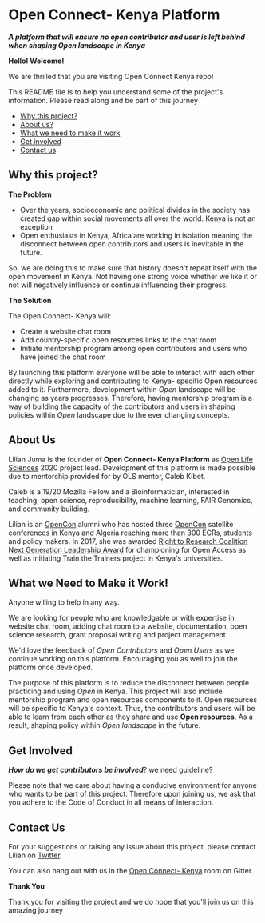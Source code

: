 # Open Connect- Kenya Platform

***A platform that will ensure no open contributor and user is left behind when shaping Open landscape in Kenya***

**Hello! Welcome!**

We are thrilled that you are visiting Open Connect Kenya repo!

This README file is to help you understand some of the project's information. Please read along and be part of this journey

* [Why this project?](https://github.com/Lilian9/Open_Connect_Kenya/blob/master/README.md#why-this-project)
* [About us?](https://github.com/Lilian9/Open_Connect_Kenya/blob/master/README.md#about-us)
* [What we need to make it work](https://github.com/Lilian9/Open_Connect_Kenya/blob/master/README.md#what-we-need-to-make-it-work)
* [Get involved](https://github.com/Lilian9/Open_Connect_Kenya/blob/master/README.md#get-involved)
* [Contact us](https://github.com/Lilian9/Open_Connect_Kenya/blob/master/README.md#contact-us)

## **Why this project?**

**The Problem**
* Over the years, socioeconomic and political divides in the society has created gap within social movements all over the world. Kenya is not an exception
* Open enthusiasts in Kenya, Africa are working in isolation meaning the disconnect between open contributors and users is inevitable in the future.

So, we are doing this to make sure that history doesn't repeat itself with the open movement in Kenya. Not having one strong voice whether we like it or not will negatively influence or continue influencing their progress. 

**The Solution**

The Open Connect- Kenya will:
* Create a website chat room
* Add country-specific open resources links to the chat room
* Initiate mentorship program among open contributors and users who have joined the chat room

By launching this platform everyone will be able to interact with each other directly while exploring and contributing to Kenya- specific Open resources added to it. Furthermore, development within *Open* landscape will be changing as years progresses. Therefore, having mentorship program is a way of building the capacity of the contributors and users in shaping policies within *Open* landscape due to the ever changing concepts.

## **About Us**

Lilian Juma is the founder of **Open Connect- Kenya Platform** as [Open Life Sciences](https://openlifesci.org/) 2020 project lead. Development of this platform is made possible due to mentorship provided for by OLS mentor, Caleb Kibet. 

Caleb is a 19/20 Mozilla Fellow and a Bioinformatician, interested in teaching, open science, reproducibility, machine learning, FAIR Genomics, and community building. 

Lilian is an [OpenCon](https://www.opencon2018.org/) alumni who has hosted three [OpenCon](https://www.opencon2018.org/) satellite conferences in Kenya and Algeria reaching more than 300 ECRs, students and policy makers. In 2017, she was awarded [Right to Research Coalition Next Generation Leadership Award](https://www.youtube.com/watch?v=H79sVT1bEb8&feature=youtu.be&fbclid=IwAR21OnV8SOsNEUdQ_7iN9EigSAblNZ_jhB_HOkg29n3lF5_rWpU4OMFGdQ0) for championing for Open Access as well as initiating Train the Trainers project in Kenya's universities.

## **What we Need to Make it Work!**

Anyone willing to help in any way.

We are looking for people who are knowledgable or with expertise in website chat room, adding chat room to a website, documentation, open science research, grant proposal writing and project management.

We'd love the feedback of *Open Contributors* and *Open Users* as we continue working on this platform. Encouraging you as well to join the platform once developed.

The purpose of this platform is to reduce the disconnect between people practicing and using *Open* in Kenya. This project will also include mentorship program and open resources components to it. Open resources will be specific to Kenya's context. Thus, the contributors and users will be able to learn from each other as they share and use **Open resources**. As a result, shaping policy within *Open landscape* in the future.

## **Get Involved**

***How do we get contributors be involved***? we need guideline?

Please note that we care about having a conducive environment for anyone who wants to be part of this project. Therefore upon joining us, we ask that you adhere to the Code of Conduct in all means of interaction.

## **Contact Us**

For your suggestions or raising any issue about this project, please contact Lilian on [Twitter](https://twitter.com/TheOnlyJuma).

You can also hang out with us in the [Open Connect- Kenya]( https://gitter.im/Open-Connect-Kenya/community) room on Gitter.

**Thank You**

Thank you for visiting the project and we do hope that you'll join us on this amazing journey
